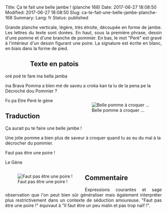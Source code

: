 Title: Ça te fait une belle jambe ! (planche 168)
Date: 2017-06-27 18:08:50
Modified: 2017-06-27 18:08:50
Slug: ca-te-fait-une-belle-jambe-planche-168
Summary: 
Lang: fr
Status: published

<p style="text-align:justify;">Grande planche verticale, légère, très étroite, découpée en forme de jambe. Les lettres du texte sont dorées. En haut, sous la première phrase, dessin d'une pomme et d'une branche de pommier. En bas, le mot "Perè" est gravé à l'intérieur d'un dessin figurant une poire. La signature est écrite en blanc, en biais dans la forme de pied.</p>

<figure class="image-block" style="float: left;">
  <img alt="" src="{static}/images/planche_168.png">
  <figcaption style="max-width: 131px"></figcaption>
</figure>

## Texte en patois
oré poé te fare ina bella jamba

ina Brava Pomma a bïen mé de saveu a croka kan ta ïu de la pena pe la Décroché dou Pommier ?

<figure class="image-block" style="float: right;">
  <img alt="Belle pomme à croquer ..." src="{static}/images/planche_168_dessin_haut-2.png">
  <figcaption style="max-width: 285px">Belle pomme à croquer ...</figcaption>
</figure>

Fo pa Etre Perè   			 le  gène

## Traduction
Ça aurait pu te faire une belle jambe !

Une jolie pomme a bien plus de saveur à croquer quand tu as eu du mal à la décrocher du pommier.

Faut pas être une poire !


Le Gène

<figure class="image-block" style="float: left;">
  <img alt="Faut pas être une poire !" src="{static}/images/planche_168_dessin_bas.png">
  <figcaption style="max-width: 176px">Faut pas être une poire !</figcaption>
</figure>


## Commentaire
<p style="text-align:justify;">Expressions courantes et sage observation que l'on peut bien sûr généraliser mais également interpréter plus restrictivement dans un contexte de séduction amoureuse.
"Faut pas être une poire !" équivaut à  "Il faut être un peu malin et pas trop naïf !".</p>

